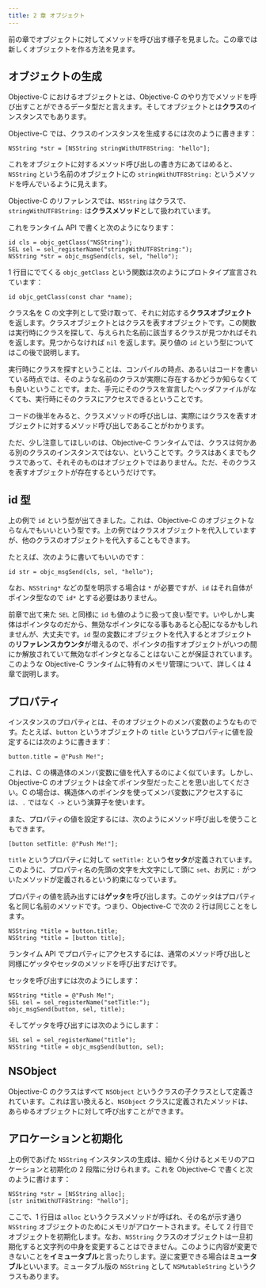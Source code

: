 ```yaml
---
title: 2 章 オブジェクト
---
```


前の章でオブジェクトに対してメソッドを呼び出す様子を見ました。この章では新しくオブジェクトを作る方法を見ます。

## オブジェクトの生成

Objective-C におけるオブジェクトとは、Objective-C のやり方でメソッドを呼び出すことができるデータ型だと言えます。そしてオブジェクトとは**クラス**のインスタンスでもあります。

Objective-C では、クラスのインスタンスを生成するには次のように書きます：

```objc
NSString *str = [NSString stringWithUTF8String: "hello"];
```

これをオブジェクトに対するメソッド呼び出しの書き方にあてはめると、`NSString` という名前のオブジェクトにの `stringWithUTF8String:` というメソッドを呼んでいるように見えます。

Objective-C のリファレンスでは、`NSString` はクラスで、`stringWithUTF8String:` は**クラスメソッド**として扱われています。

これをランタイム API で書くと次のようになります：

```objc
id cls = objc_getClass("NSString");
SEL sel = sel_registerName("stringWithUTF8String:");
NSString *str = objc_msgSend(cls, sel, "hello");
```

1 行目にでてくる `objc_getClass` という関数は次のようにプロトタイプ宣言されています：

```objc
id objc_getClass(const char *name);
```

クラス名を C の文字列として受け取って、それに対応する**クラスオブジェクト**を返します。クラスオブジェクトとはクラスを表すオブジェクトです。この関数は実行時にクラスを探して、与えられた名前に該当するクラスが見つかればそれを返します。見つからなければ `nil` を返します。戻り値の `id` という型についてはこの後で説明します。

実行時にクラスを探すということは、コンパイルの時点、あるいはコードを書いている時点では、そのような名前のクラスが実際に存在するかどうか知らなくても良いということです。また、手元にそのクラスを宣言したヘッダファイルがなくても、実行時にそのクラスにアクセスできるということです。

コードの後半をみると、クラスメソッドの呼び出しは、実際にはクラスを表すオブジェクトに対するメソッド呼び出しであることがわかります。

ただ、少し注意してほしいのは、Objective-C ランタイムでは、クラスは何かある別のクラスのインスタンスではない、ということです。クラスはあくまでもクラスであって、それそのものはオブジェクトではありません。ただ、そのクラスを表すオブジェクトが存在するというだけです。


## id 型

上の例で `id` という型が出てきました。これは、Objective-C のオブジェクトならなんでもいいという型です。上の例ではクラスオブジェクトを代入していますが、他のクラスのオブジェクトを代入することもできます。

たとえば、次のように書いてもいいのです：

```objc
id str = objc_msgSend(cls, sel, "hello");
```

なお、`NSString*` などの型を明示する場合は `*` が必要ですが、`id` はそれ自体がポインタ型なので `id*` とする必要はありません。

前章で出て来た `SEL` と同様に `id` も値のように扱って良い型です。いやしかし実体はポインタなのだから、無効なポインタになる事もあると心配になるかもしれませんが、大丈夫です。`id` 型の変数にオブジェクトを代入するとオブジェクトの**リファレンスカウンタ**が増えるので、ポインタの指すオブジェクトがいつの間にか解放されていて無効なポインタとなることはないことが保証されています。このような Objective-C ランタイムに特有のメモリ管理について、詳しくは 4 章で説明します。


## プロパティ

インスタンスのプロパティとは、そのオブジェクトのメンバ変数のようなものです。たとえば、`button` というオブジェクトの `title` というプロパティに値を設定するには次のように書きます：

```objc
button.title = @"Push Me!";
```

これは、C の構造体のメンバ変数に値を代入するのによく似ています。しかし、Objective-C のオブジェクトは全てポインタ型だったことを思い出してください。C の場合は、構造体へのポインタを使ってメンバ変数にアクセスするには、`.` ではなく `->` という演算子を使います。

また、プロパティの値を設定するには、次のようにメソッド呼び出しを使うこともできます。

```objc
[button setTitle: @"Push Me!"];
```

`title` というプロパティに対して `setTitle:` という**セッタ**が定義されています。このように、プロパティ名の先頭の文字を大文字にして頭に `set`、お尻に `:` がついたメソッドが定義されるという約束になっています。

プロパティの値を読み出すには**ゲッタ**を呼び出します。このゲッタはプロパティ名と同じ名前のメソッドです。つまり、Objective-C で次の 2 行は同じことをします。

```objc
NSString *title = button.title;
NSString *title = [button title];
```

ランタイム API でプロパティにアクセスするには、通常のメソッド呼び出しと同様にゲッタやセッタのメソッドを呼び出すだけです。

セッタを呼び出すには次のようにします：

```objc
NSString *title = @"Push Me!";
SEL sel = sel_registerName("setTitle:");
objc_msgSend(button, sel, title);
```

そしてゲッタを呼び出すには次のようにします：

```objc
SEL sel = sel_registerName("title");
NSString *title = objc_msgSend(button, sel);
```

## NSObject

Objective-C のクラスはすべて `NSObject` というクラスの子クラスとして定義されています。これは言い換えると、`NSObject` クラスに定義されたメソッドは、あらゆるオブジェクトに対して呼び出すことができます。

## アロケーションと初期化

上の例であげた `NSString` インスタンスの生成は、細かく分けるとメモリのアロケーションと初期化の 2 段階に分けられます。これを Objective-C で書くと次のように書けます：

```objc
NSString *str = [NSString alloc];
[str initWithUTF8String: "hello"];
```

ここで、1 行目は `alloc` というクラスメソッドが呼ばれ、その名が示す通り `NSString` オブジェクトのためにメモリがアロケートされます。そして 2 行目でオブジェクトを初期化します。なお、`NSString` クラスのオブジェクトは一旦初期化すると文字列の中身を変更することはできません。このように内容が変更できないことを**イミュータブル**と言ったりします。逆に変更できる場合は**ミュータブル**といいます。ミュータブル版の `NSString` として `NSMutableString` というクラスもあります。
